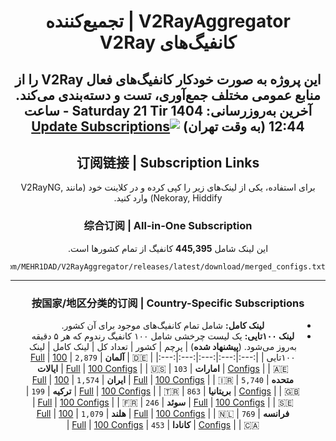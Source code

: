 
<div dir="rtl" align="center">

# V2RayAggregator | تجمیع‌کننده کانفیگ‌های V2Ray
این پروژه به صورت خودکار کانفیگ‌های فعال V2Ray را از منابع عمومی مختلف جمع‌آوری، تست و دسته‌بندی می‌کند.
**آخرین به‌روزرسانی:** Saturday 21 Tir 1404 - ساعت 12:44 (به وقت تهران)
[![Update Subscriptions](https://github.com/MEHR1DAD/V2RayAggregator/actions/workflows/update_all_proxies.yml/badge.svg)](https://github.com/MEHR1DAD/V2RayAggregator/actions/workflows/update_all_proxies.yml)
---
## 订阅链接 | Subscription Links
برای استفاده، یکی از لینک‌های زیر را کپی کرده و در کلاینت خود (مانند V2RayNG, Nekoray, Hiddify) وارد کنید.
### 综合订阅 | All-in-One Subscription
این لینک شامل **445,395** کانفیگ از تمام کشورها است.
```
https://github.com/MEHR1DAD/V2RayAggregator/releases/latest/download/merged_configs.txt
```
---
### 按国家/地区分类的订阅 | Country-Specific Subscriptions
- **لینک کامل:** شامل تمام کانفیگ‌های موجود برای آن کشور.
- **لینک ۱۰۰تایی:** یک لیست چرخشی شامل ۱۰۰ کانفیگ رندوم که هر ۵ دقیقه به‌روز می‌شود. (**پیشنهاد شده**)
| پرچم | کشور | تعداد کل | لینک کامل | لینک ۱۰۰تایی |
|:---:|:---:|:---:|:---:|:---:|
| 🇩🇪 | **آلمان** | `2,879` | [Full](https://raw.githubusercontent.com/MEHR1DAD/V2RayAggregator/master/subscription/DE_sub.txt) | [100 Configs](https://raw.githubusercontent.com/MEHR1DAD/V2RayAggregator/master/subscription/DE_sub_100.txt) |
| 🇦🇪 | **امارات** | `103` | [Full](https://raw.githubusercontent.com/MEHR1DAD/V2RayAggregator/master/subscription/AE_sub.txt) | [100 Configs](https://raw.githubusercontent.com/MEHR1DAD/V2RayAggregator/master/subscription/AE_sub_100.txt) |
| 🇺🇸 | **ایالات متحده** | `5,740` | [Full](https://raw.githubusercontent.com/MEHR1DAD/V2RayAggregator/master/subscription/US_sub.txt) | [100 Configs](https://raw.githubusercontent.com/MEHR1DAD/V2RayAggregator/master/subscription/US_sub_100.txt) |
| 🇮🇷 | **ایران** | `1,574` | [Full](https://raw.githubusercontent.com/MEHR1DAD/V2RayAggregator/master/subscription/IR_sub.txt) | [100 Configs](https://raw.githubusercontent.com/MEHR1DAD/V2RayAggregator/master/subscription/IR_sub_100.txt) |
| 🇬🇧 | **بریتانیا** | `863` | [Full](https://raw.githubusercontent.com/MEHR1DAD/V2RayAggregator/master/subscription/GB_sub.txt) | [100 Configs](https://raw.githubusercontent.com/MEHR1DAD/V2RayAggregator/master/subscription/GB_sub_100.txt) |
| 🇹🇷 | **ترکیه** | `199` | [Full](https://raw.githubusercontent.com/MEHR1DAD/V2RayAggregator/master/subscription/TR_sub.txt) | [100 Configs](https://raw.githubusercontent.com/MEHR1DAD/V2RayAggregator/master/subscription/TR_sub_100.txt) |
| 🇸🇪 | **سوئد** | `246` | [Full](https://raw.githubusercontent.com/MEHR1DAD/V2RayAggregator/master/subscription/SE_sub.txt) | [100 Configs](https://raw.githubusercontent.com/MEHR1DAD/V2RayAggregator/master/subscription/SE_sub_100.txt) |
| 🇫🇷 | **فرانسه** | `769` | [Full](https://raw.githubusercontent.com/MEHR1DAD/V2RayAggregator/master/subscription/FR_sub.txt) | [100 Configs](https://raw.githubusercontent.com/MEHR1DAD/V2RayAggregator/master/subscription/FR_sub_100.txt) |
| 🇳🇱 | **هلند** | `1,079` | [Full](https://raw.githubusercontent.com/MEHR1DAD/V2RayAggregator/master/subscription/NL_sub.txt) | [100 Configs](https://raw.githubusercontent.com/MEHR1DAD/V2RayAggregator/master/subscription/NL_sub_100.txt) |
| 🇨🇦 | **کانادا** | `453` | [Full](https://raw.githubusercontent.com/MEHR1DAD/V2RayAggregator/master/subscription/CA_sub.txt) | [100 Configs](https://raw.githubusercontent.com/MEHR1DAD/V2RayAggregator/master/subscription/CA_sub_100.txt) |
</div>